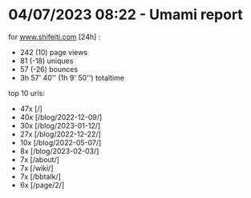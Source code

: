 # 04/07/2023 08:22 - Umami report
for www.shifeiti.com [24h] :

 - 242 (10) page views
 - 81 (-18) uniques
 - 57 (-26) bounces
 - 3h 57' 40'' (1h 9' 50'') totaltime


top 10 urls:
 - 47x [/]
 - 40x [/blog/2022-12-09/]
 - 30x [/blog/2023-01-12/]
 - 27x [/blog/2022-12-22/]
 - 10x [/blog/2022-05-07/]
 - 8x [/blog/2023-02-03/]
 - 7x [/about/]
 - 7x [/wiki/]
 - 7x [/bbtalk/]
 - 6x [/page/2/]


